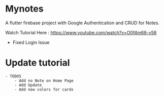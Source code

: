 # Mynotes

A flutter firebase project with Google Authentication and CRUD for Notes.

Watch Tutorial Here : https://www.youtube.com/watch?v=O0f4m68-v58

- Fixed Login Issue 

# Update tutorial
    - TODOS
        - Add no Note on Home Page
        - Add Update
        - Add new colors for cards
        
